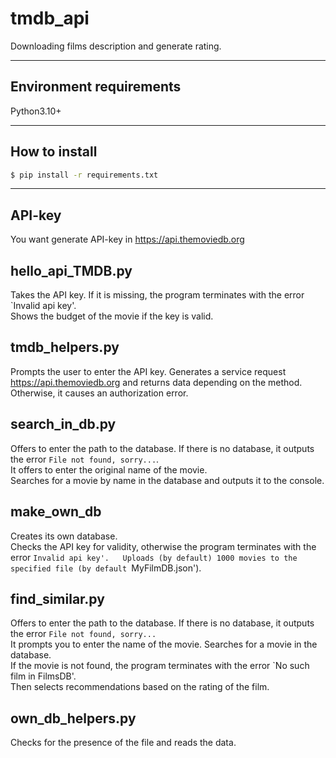 # tmdb_api
Downloading films description and generate rating.
***

## Environment requirements
Python3.10+
***

## How to install
```bash
$ pip install -r requirements.txt
```
***
## API-key
You want generate API-key in https://api.themoviedb.org 

## hello_api_TMDB.py
Takes the API key. If it is missing, the program terminates with the error `Invalid api key'.  
Shows the budget of the movie if the key is valid.

## tmdb_helpers.py
Prompts the user to enter the API key. 
Generates a service request https://api.themoviedb.org and returns data depending on the method.  
Otherwise, it causes an authorization error.  

## search_in_db.py
Offers to enter the path to the database. If there is no database, it outputs the error `File not found, sorry...`.  
It offers to enter the original name of the movie.  
Searches for a movie by name in the database and outputs it to the console.  

## make_own_db
Creates its own database.  
Checks the API key for validity, otherwise the program terminates with the error `Invalid api key'.  
Uploads (by default) 1000 movies to the specified file (by default `MyFilmDB.json').  

## find_similar.py
Offers to enter the path to the database. If there is no database, it outputs the error `File not found, sorry...`  
It prompts you to enter the name of the movie. Searches for a movie in the database.  
If the movie is not found, the program terminates with the error `No such film in FilmsDB'.  
Then selects recommendations based on the rating of the film.  

## own_db_helpers.py
Checks for the presence of the file and reads the data.
